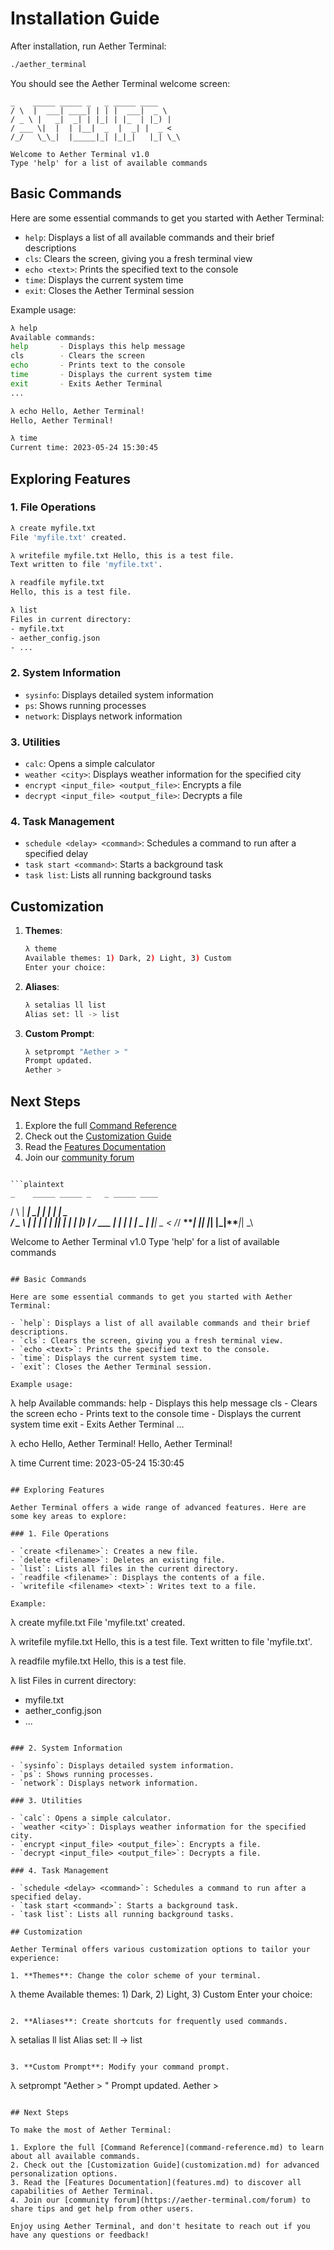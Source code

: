 # Installation Guide

After installation, run Aether Terminal:

```bash
./aether_terminal
```

You should see the Aether Terminal welcome screen:

```
_    _____ _____ _   _ _____ ____  
/ \  |  ___| ____| | | |  ___|  _ \
/ _ \ |   _|  _| | |_| | |_  | |_) |
/ ___ \|  |  | |__|  _  |  _| |  _ <
/_/   \_\_|  |_____|_| |_|_|   |_| \_\

Welcome to Aether Terminal v1.0
Type 'help' for a list of available commands
```

## Basic Commands

Here are some essential commands to get you started with Aether Terminal:

- `help`: Displays a list of all available commands and their brief descriptions
- `cls`: Clears the screen, giving you a fresh terminal view
- `echo <text>`: Prints the specified text to the console
- `time`: Displays the current system time
- `exit`: Closes the Aether Terminal session

Example usage:

```bash
λ help
Available commands:
help       - Displays this help message
cls        - Clears the screen
echo       - Prints text to the console
time       - Displays the current system time
exit       - Exits Aether Terminal
...

λ echo Hello, Aether Terminal!
Hello, Aether Terminal!

λ time
Current time: 2023-05-24 15:30:45
```

## Exploring Features

### 1. File Operations

```bash
λ create myfile.txt
File 'myfile.txt' created.

λ writefile myfile.txt Hello, this is a test file.
Text written to file 'myfile.txt'.

λ readfile myfile.txt
Hello, this is a test file.

λ list
Files in current directory:
- myfile.txt
- aether_config.json
- ...
```

### 2. System Information

- `sysinfo`: Displays detailed system information
- `ps`: Shows running processes
- `network`: Displays network information

### 3. Utilities

- `calc`: Opens a simple calculator
- `weather <city>`: Displays weather information for the specified city
- `encrypt <input_file> <output_file>`: Encrypts a file
- `decrypt <input_file> <output_file>`: Decrypts a file

### 4. Task Management

- `schedule <delay> <command>`: Schedules a command to run after a specified delay
- `task start <command>`: Starts a background task
- `task list`: Lists all running background tasks

## Customization

1. **Themes**:
   ```bash
   λ theme
   Available themes: 1) Dark, 2) Light, 3) Custom
   Enter your choice:
   ```

2. **Aliases**:
   ```bash
   λ setalias ll list
   Alias set: ll -> list
   ```

3. **Custom Prompt**:
   ```bash
   λ setprompt "Aether > "
   Prompt updated.
   Aether >
   ```

## Next Steps

1. Explore the full [Command Reference](command-reference.md)
2. Check out the [Customization Guide](customization.md)
3. Read the [Features Documentation](features.md)
4. Join our [community forum](https://aether-terminal.com/forum)
```

```plaintext
_    _____ _____ _   _ _____ ____  
```

/ \  | ****|*   _| | | | ****|  _ \
/ _ \ |  *|   | | | |*| |  *| | |*) |
/ ___ | |***  | | |  _  | |***|  _ <
/*/   __****| |*| |*| |_|**__*|*| _\

Welcome to Aether Terminal v1.0
Type 'help' for a list of available commands

```plaintext

## Basic Commands

Here are some essential commands to get you started with Aether Terminal:

- `help`: Displays a list of all available commands and their brief descriptions.
- `cls`: Clears the screen, giving you a fresh terminal view.
- `echo <text>`: Prints the specified text to the console.
- `time`: Displays the current system time.
- `exit`: Closes the Aether Terminal session.

Example usage:

```

λ help
Available commands:
help       - Displays this help message
cls        - Clears the screen
echo       - Prints text to the console
time       - Displays the current system time
exit       - Exits Aether Terminal
...

λ echo Hello, Aether Terminal!
Hello, Aether Terminal!

λ time
Current time: 2023-05-24 15:30:45

```plaintext

## Exploring Features

Aether Terminal offers a wide range of advanced features. Here are some key areas to explore:

### 1. File Operations

- `create <filename>`: Creates a new file.
- `delete <filename>`: Deletes an existing file.
- `list`: Lists all files in the current directory.
- `readfile <filename>`: Displays the contents of a file.
- `writefile <filename> <text>`: Writes text to a file.

Example:

```

λ create myfile.txt
File 'myfile.txt' created.

λ writefile myfile.txt Hello, this is a test file.
Text written to file 'myfile.txt'.

λ readfile myfile.txt
Hello, this is a test file.

λ list
Files in current directory:

- myfile.txt
- aether_config.json
- ...


```plaintext

### 2. System Information

- `sysinfo`: Displays detailed system information.
- `ps`: Shows running processes.
- `network`: Displays network information.

### 3. Utilities

- `calc`: Opens a simple calculator.
- `weather <city>`: Displays weather information for the specified city.
- `encrypt <input_file> <output_file>`: Encrypts a file.
- `decrypt <input_file> <output_file>`: Decrypts a file.

### 4. Task Management

- `schedule <delay> <command>`: Schedules a command to run after a specified delay.
- `task start <command>`: Starts a background task.
- `task list`: Lists all running background tasks.

## Customization

Aether Terminal offers various customization options to tailor your experience:

1. **Themes**: Change the color scheme of your terminal.
```

λ theme
Available themes: 1) Dark, 2) Light, 3) Custom
Enter your choice:

```plaintext

2. **Aliases**: Create shortcuts for frequently used commands.
```

λ setalias ll list
Alias set: ll -> list

```plaintext

3. **Custom Prompt**: Modify your command prompt.
```

λ setprompt "Aether > "
Prompt updated.
Aether >

```plaintext

## Next Steps

To make the most of Aether Terminal:

1. Explore the full [Command Reference](command-reference.md) to learn about all available commands.
2. Check out the [Customization Guide](customization.md) for advanced personalization options.
3. Read the [Features Documentation](features.md) to discover all capabilities of Aether Terminal.
4. Join our [community forum](https://aether-terminal.com/forum) to share tips and get help from other users.

Enjoy using Aether Terminal, and don't hesitate to reach out if you have any questions or feedback!
```